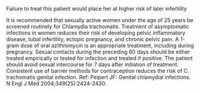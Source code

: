 Failure to treat this patient would place her at higher risk of later infertility

It is recommended that sexually active women under the age of 25 years be screened routinely for Chlamydia trachomatis. Treatment of asymptomatic infections in women reduces their risk of developing pelvic inflammatory disease, tubal infertility, ectopic pregnancy, and chronic pelvic pain. A 1-gram dose of oral azithromycin is an appropriate treatment, including during pregnancy. Sexual contacts during the preceding 60 days should be either treated empirically or tested for infection and treated if positive. The patient should avoid sexual intercourse for 7 days after initiation of treatment. Consistent use of barrier methods for contraception reduces the risk of C. trachomatis genital infection. Ref: Peipert JF: Genital chlamydial infections. N Engl J Med 2004;349(25):2424-2430.
